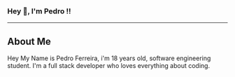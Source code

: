 ### Hey 👋, I'm Pedro !! 

</h2>

<hr/>

## About Me

Hey My Name is Pedro Ferreira, i'm 18 years old, software engineering student.
I'm a full stack developer who loves everything about coding.
